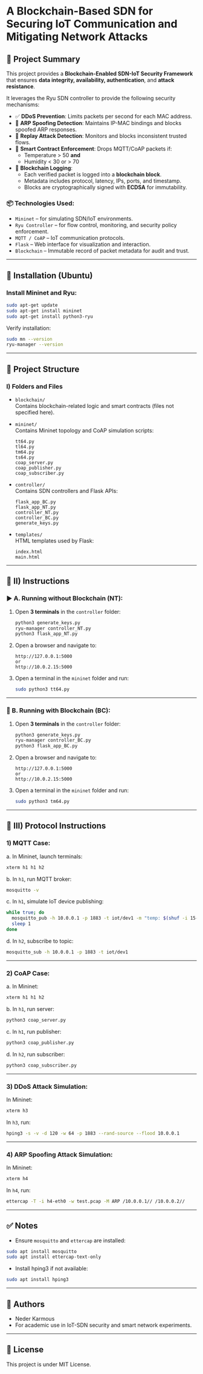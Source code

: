 
# A Blockchain-Based SDN for Securing IoT Communication and Mitigating Network Attacks
## 🚀 Project Summary

This project provides a **Blockchain-Enabled SDN-IoT Security Framework** that ensures **data integrity, availability, authentication**, and **attack resistance**.

It leverages the Ryu SDN controller to provide the following security mechanisms:

- ✅ **DDoS Prevention**: Limits packets per second for each MAC address.
- 🔐 **ARP Spoofing Detection**: Maintains IP-MAC bindings and blocks spoofed ARP responses.
- 🔁 **Replay Attack Detection**: Monitors and blocks inconsistent trusted flows.
- 📜 **Smart Contract Enforcement**: Drops MQTT/CoAP packets if:
  - Temperature > 50 **and**
  - Humidity < 30 or > 70
- 🔗 **Blockchain Logging**: 
  - Each verified packet is logged into a **blockchain block**.
  - Metadata includes protocol, latency, IPs, ports, and timestamp.
  - Blocks are cryptographically signed with **ECDSA** for immutability.

### 📦 Technologies Used:
- `Mininet` – for simulating SDN/IoT environments.
- `Ryu Controller` – for flow control, monitoring, and security policy enforcement.
- `MQTT / CoAP` – IoT communication protocols.
- `Flask` – Web interface for visualization and interaction.
- `Blockchain` – Immutable record of packet metadata for audit and trust.

---

## 🔧 Installation (Ubuntu)

### Install Mininet and Ryu:

```bash
sudo apt-get update
sudo apt-get install mininet
sudo apt-get install python3-ryu
```

Verify installation:

```bash
sudo mn --version
ryu-manager --version
```

---

## 📁 Project Structure

### I) Folders and Files

- `blockchain/`  
  Contains blockchain-related logic and smart contracts (files not specified here).

- `mininet/`  
  Contains Mininet topology and CoAP simulation scripts:
  ```
  tt64.py
  tl64.py
  tm64.py
  ts64.py
  coap_server.py
  coap_publisher.py
  coap_subscriber.py
  ```

- `controller/`  
  Contains SDN controllers and Flask APIs:
  ```
  flask_app_BC.py
  flask_app_NT.py
  controller_NT.py
  controller_BC.py
  generate_keys.py
  ```

- `templates/`  
  HTML templates used by Flask:
  ```
  index.html
  main.html
  ```

---

## 🧪 II) Instructions

### ▶️ A. Running without Blockchain (NT):

1. Open **3 terminals** in the `controller` folder:
    ```bash
    python3 generate_keys.py
    ryu-manager controller_NT.py
    python3 flask_app_NT.py
    ```

2. Open a browser and navigate to:
    ```
    http://127.0.0.1:5000
    or
    http://10.0.2.15:5000
    ```

3. Open a terminal in the `mininet` folder and run:
    ```bash
    sudo python3 tt64.py
    ```

---

### 🔐 B. Running with Blockchain (BC):

1. Open **3 terminals** in the `controller` folder:
    ```bash
    python3 generate_keys.py
    ryu-manager controller_BC.py
    python3 flask_app_BC.py
    ```

2. Open a browser and navigate to:
    ```
    http://127.0.0.1:5000
    or
    http://10.0.2.15:5000
    ```

3. Open a terminal in the `mininet` folder and run:
    ```bash
    sudo python3 tm64.py
    ```

---

## 📡 III) Protocol Instructions

### 1) MQTT Case:

a. In Mininet, launch terminals:
```bash
xterm h1 h1 h2
```

b. In `h1`, run MQTT broker:
```bash
mosquitto -v
```

c. In `h1`, simulate IoT device publishing:
```bash
while true; do 
  mosquitto_pub -h 10.0.0.1 -p 1883 -t iot/dev1 -m "temp: $(shuf -i 15-35 -n 1) hum: $(shuf -i 30-70 -n 1)" 
  sleep 1
done
```

d. In `h2`, subscribe to topic:
```bash
mosquitto_sub -h 10.0.0.1 -p 1883 -t iot/dev1
```

---

### 2) CoAP Case:

a. In Mininet:
```bash
xterm h1 h1 h2
```

b. In `h1`, run server:
```bash
python3 coap_server.py
```

c. In `h1`, run publisher:
```bash
python3 coap_publisher.py
```

d. In `h2`, run subscriber:
```bash
python3 coap_subscriber.py
```

---

### 3) DDoS Attack Simulation:

In Mininet:
```bash
xterm h3
```

In `h3`, run:
```bash
hping3 -s -v -d 120 -w 64 -p 1883 --rand-source --flood 10.0.0.1
```

---

### 4) ARP Spoofing Attack Simulation:

In Mininet:
```bash
xterm h4
```

In `h4`, run:
```bash
ettercap -T -i h4-eth0 -w test.pcap -M ARP /10.0.0.1// /10.0.0.2//
```

---

## ✅ Notes

- Ensure `mosquitto` and `ettercap` are installed:
```bash
sudo apt install mosquitto
sudo apt install ettercap-text-only
```

- Install hping3 if not available:
```bash
sudo apt install hping3
```

---

## 📌 Authors

- Neder Karmous  
- For academic use in IoT-SDN security and smart network experiments.

---

## 📜 License

This project is under MIT License.
